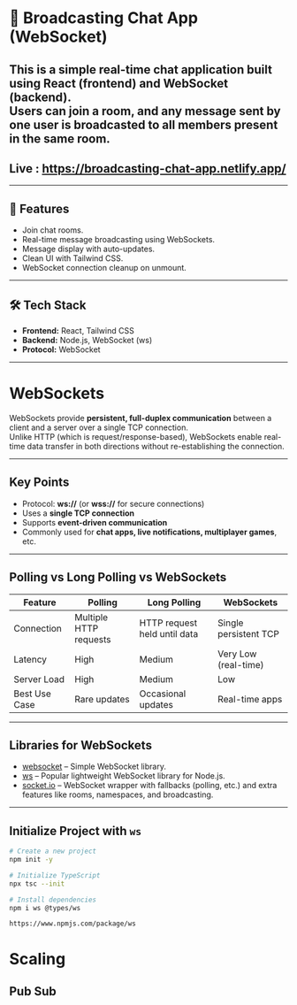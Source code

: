# 📢 Broadcasting Chat App (WebSocket)

This is a simple **real-time chat application** built using **React (frontend)** and **WebSocket (backend)**.  
Users can join a **room**, and any message sent by one user is **broadcasted to all members present in the same room**.
---
Live : **https://broadcasting-chat-app.netlify.app/**
---
---

## 🚀 Features
- Join chat rooms.
- Real-time message broadcasting using WebSockets.
- Message display with auto-updates.
- Clean UI with Tailwind CSS.
- WebSocket connection cleanup on unmount.

---

## 🛠️ Tech Stack
- **Frontend:** React, Tailwind CSS  
- **Backend:** Node.js, WebSocket (ws)  
- **Protocol:** WebSocket  

---

# WebSockets

WebSockets provide **persistent, full-duplex communication** between a client and a server over a single TCP connection.  
Unlike HTTP (which is request/response-based), WebSockets enable real-time data transfer in both directions without re-establishing the connection.

---

## Key Points
- Protocol: **ws://** (or **wss://** for secure connections)
- Uses a **single TCP connection**
- Supports **event-driven communication**
- Commonly used for **chat apps, live notifications, multiplayer games**, etc.

---

## Polling vs Long Polling vs WebSockets

| Feature          | Polling                     | Long Polling                    | WebSockets                |
|-----------------|---------------------------|---------------------------------|---------------------------|
| Connection      | Multiple HTTP requests    | HTTP request held until data    | Single persistent TCP     |
| Latency         | High                      | Medium                          | Very Low (real-time)      |
| Server Load     | High                      | Medium                          | Low                       |
| Best Use Case   | Rare updates              | Occasional updates              | Real-time apps            |

---

## Libraries for WebSockets
- [websocket](https://www.npmjs.com/package/websocket) – Simple WebSocket library.
- [ws](https://github.com/websockets/ws) – Popular lightweight WebSocket library for Node.js.
- [socket.io](https://socket.io/) – WebSocket wrapper with fallbacks (polling, etc.) and extra features like rooms, namespaces, and broadcasting.

---

## Initialize Project with `ws`
```bash
# Create a new project
npm init -y

# Initialize TypeScript
npx tsc --init

# Install dependencies
npm i ws @types/ws
```

```
https://www.npmjs.com/package/ws
```

# Scaling
## Pub Sub
